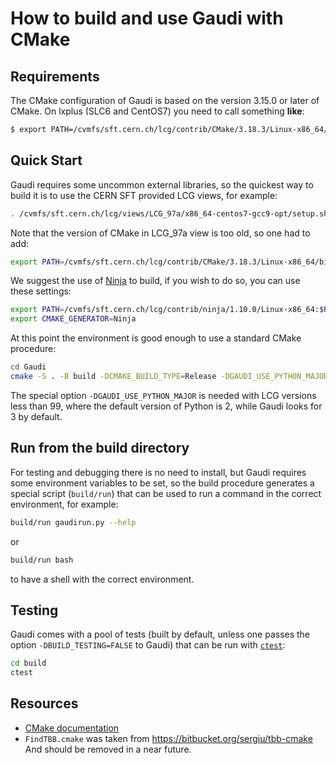 # How to build and use Gaudi with CMake

## Requirements

The CMake configuration of Gaudi is based on the version 3.15.0 or later of
CMake. On lxplus (SLC6 and CentOS7) you need to call something **like**:

```sh
$ export PATH=/cvmfs/sft.cern.ch/lcg/contrib/CMake/3.18.3/Linux-x86_64/bin:$PATH
```

## Quick Start

Gaudi requires some uncommon external libraries, so the quickest way to build
it is to use the CERN SFT provided LCG views, for example:

```sh
. /cvmfs/sft.cern.ch/lcg/views/LCG_97a/x86_64-centos7-gcc9-opt/setup.sh
```

Note that the version of CMake in LCG_97a view is too old, so one had to add:

```sh
export PATH=/cvmfs/sft.cern.ch/lcg/contrib/CMake/3.18.3/Linux-x86_64/bin:$PATH
```

We suggest the use of [Ninja](https://ninja-build.org/) to build, if you wish
to do so, you can use these settings:

```sh
export PATH=/cvmfs/sft.cern.ch/lcg/contrib/ninja/1.10.0/Linux-x86_64:$PATH
export CMAKE_GENERATOR=Ninja
```

At this point the environment is good enough to use a standard CMake procedure:

```sh
cd Gaudi
cmake -S . -B build -DCMAKE_BUILD_TYPE=Release -DGAUDI_USE_PYTHON_MAJOR=$(python -c "import sys; print(sys.version_info[0])")
```

The special option `-DGAUDI_USE_PYTHON_MAJOR` is needed with LCG versions less
than 99, where the default version of Python is 2, while Gaudi looks for 3 by
default.

## Run from the build directory

For testing and debugging there is no need to install, but Gaudi requires some
environment variables to be set, so the build procedure generates a special
script (`build/run`) that can be used to run a command in the correct environment,
for example:

```sh
build/run gaudirun.py --help
```

or

```sh
build/run bash
```

to have a shell with the correct environment.

## Testing

Gaudi comes with a pool of tests (built by default, unless one passes the
option `-DBUILD_TESTING=FALSE` to Gaudi) that can be run with
[`ctest`](https://cmake.org/cmake/help/latest/manual/ctest.1.html):

```sh
cd build
ctest
```

## Resources

* [CMake documentation](http://www.cmake.org/cmake/help/documentation.html)
* `FindTBB.cmake` was taken from <https://bitbucket.org/sergiu/tbb-cmake>
  And should be removed in a near future.
